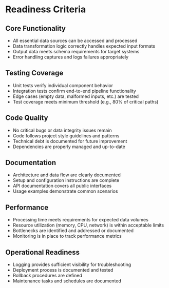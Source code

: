 # Readiness Criteria

## Core Functionality
- All essential data sources can be accessed and processed
- Data transformation logic correctly handles expected input formats
- Output data meets schema requirements for target systems
- Error handling captures and logs failures appropriately

## Testing Coverage
- Unit tests verify individual component behavior
- Integration tests confirm end-to-end pipeline functionality
- Edge cases (empty data, malformed inputs, etc.) are tested
- Test coverage meets minimum threshold (e.g., 80% of critical paths)

## Code Quality
- No critical bugs or data integrity issues remain
- Code follows project style guidelines and patterns
- Technical debt is documented for future improvement
- Dependencies are properly managed and up-to-date

## Documentation
- Architecture and data flow are clearly documented
- Setup and configuration instructions are complete
- API documentation covers all public interfaces
- Usage examples demonstrate common scenarios

## Performance
- Processing time meets requirements for expected data volumes
- Resource utilization (memory, CPU, network) is within acceptable limits
- Bottlenecks are identified and addressed or documented
- Monitoring is in place to track performance metrics

## Operational Readiness
- Logging provides sufficient visibility for troubleshooting
- Deployment process is documented and tested
- Rollback procedures are defined
- Maintenance tasks and schedules are documented